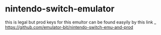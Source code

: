 # nintendo-switch-emulator
this is legal but prod keys for this emultor can be found easyily by this link _ https://github.com/emulator-bit/nintendo-switch-emu-and-prod
